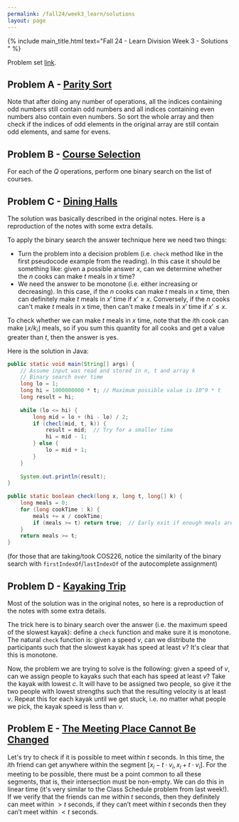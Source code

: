 ```yaml
---
permalink: /fall24/week3_learn/solutions
layout: page
---
```


{% include main_title.html text="Fall 24 - Learn Division Week 3 - Solutions	" %}

Problem set [link](https://codeforces.com/group/hNnRWqFua0/contest/553384).

## Problem A - [Parity Sort](https://codeforces.com/group/hNnRWqFua0/contest/553384/problem/A)

Note that after doing any number of operations, all the indices
containing odd numbers still contain odd numbers and all indices
containing even numbers also contain even numbers. So sort the whole
array and then check if the indices of odd elements in the original
array are still contain odd elements, and same for evens.

## Problem B - [Course Selection](https://codeforces.com/group/hNnRWqFua0/contest/553384/problem/B)

For each of the $Q$ operations, perform one binary search on the list
of courses.

## Problem C - [Dining Halls](https://codeforces.com/group/hNnRWqFua0/contest/553384/problem/C)

The solution was basically described in the original notes. Here is a
reproduction of the notes with some extra details.

To apply the binary search the answer technique here we need
two things:

* Turn the problem into a decision problem (i.e. `check` method like
in the first pseudocode example from the reading). In this case it
should be something like: given a possible answer $x$, can we
determine whether the $n$ cooks can make $t$ meals in $x$ time?
* We need the answer to be monotone (i.e. either increasing or
decreasing). In this case, if the $n$ cooks can make $t$ meals in $x$
time, then can definitely make $t$ meals in $x'$ time if $x' \geq
x$. Conversely, if the $n$ cooks can't make $t$ meals in $x$ time,
then can't make $t$ meals in $x'$ time if $x' \leq x$.

To check whether we can make $t$ meals in $x$ time, note that the
$i$th cook can make $\lfloor x / k_i \rfloor$ meals, so if you sum
this quantity for all cooks and get a value greater than $t$, then the
answer is yes.

Here is the solution in Java:

```java
public static void main(String[] args) {
    // Assume input was read and stored in n, t and array k
    // Binary search over time
    long lo = 1;
    long hi = 1000000000 * t; // Maximum possible value is 10^9 * t
    long result = hi;
 
    while (lo <= hi) {
        long mid = lo + (hi - lo) / 2;
        if (checl(mid, t, k)) {
            result = mid;  // Try for a smaller time
            hi = mid - 1;
        } else {
            lo = mid + 1;
        }
    }
        
    System.out.println(result);
}
 
public static boolean check(long x, long t, long[] k) {
    long meals = 0;
    for (long cookTime : k) {
        meals += x / cookTime;
        if (meals >= t) return true;  // Early exit if enough meals are made
    }
    return meals >= t;
}
```

(for those that are taking/took COS226, notice the similarity of the
binary search with `firstIndexOf`/`lastIndexOf` of the autocomplete
assignment)

## Problem D - [Kayaking Trip](https://codeforces.com/group/hNnRWqFua0/contest/553384/problem/D)

Most of the solution was in the original notes, so here is a
reproduction of the notes with some extra details.

The trick here is to binary search over the answer (i.e. the maximum
speed of the slowest kayak): define a `check` function and make sure
it is monotone. The natural `check` function is: given a speed $v$,
can we distribute the participants such that the slowest kayak has
speed at least $v$? It's clear that this is monotone.

Now, the problem we are trying to solve is the following: given a
speed of $v$, can we assign people to kayaks such that each has speed
at least $v$? Take the kayak with lowest $c$. It will have to be
assigned two people, so give it the two people with lowest strengths
such that the resulting velocity is at least $v$. Repeat this for each
kayak until we get stuck, i.e. no matter what people we pick, the
kayak speed is less than $v$.

## Problem E - [The Meeting Place Cannot Be Changed](https://codeforces.com/group/hNnRWqFua0/contest/553384/problem/E)

Let's try to check if it is possible to meet within $t$ seconds. In
this time, the $i$th friend can get anywhere within the segment
$[x_i - t\cdot v_i, x_i + t \cdot v_i]$. For the meeting to be
possible, there must be a point common to all these segments, that is,
their intersection must be non-empty. We can do this in linear time
(it's very similar to the Class Schedule problem from last week!). If
we verify that the friends can me within $t$ seconds, then they
definitely can meet within $> t$ seconds, if they can’t meet within
$t$ seconds then they can’t meet within $< t$ seconds.
